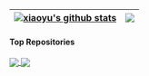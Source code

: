 <!-- ### Hi there 👋 -->

<!--
**xiaoyu-666/xiaoyu-666** is a ✨ _special_ ✨ repository because its `README.md` (this file) appears on your GitHub profile.

Here are some ideas to get you started:

- 🔭 I’m currently working on ...
- 🌱 I’m currently learning ...
- 👯 I’m looking to collaborate on ...
- 🤔 I’m looking for help with ...
- 💬 Ask me about ...
- 📫 How to reach me: ...
- 😄 Pronouns: ...
- ⚡ Fun fact: ...
-->






| <a href="https://github.com/anuraghazra/github-readme-stats"><img align="center" src="https://github-readme-stats.vercel.app/api?username=xiaoyu-666&show_icons=true&include_all_commits=true&theme=buefy&hide_border=true" alt="xiaoyu's github stats" /></a> | <a href="https://github.com/anuraghazra/github-readme-stats"><img align="center" src="https://github-readme-stats.vercel.app/api/top-langs/?username=xiaoyu-666&layout=compact&theme=buefy&hide_border=true" /></a> |
| ------------- | ------------- |


#### Top Repositories


<a href="https://github.com/xiaoyu-666/vue-admin-nice-pro">
  <img align="center" src="https://github-readme-stats.vercel.app/api/pin/?username=xiaoyu-666&repo=vue-admin-nice-pro&theme=buefy" />
</a>
<a href="https://github.com/xiaoyu-666/xiaoyu-666.github.io">
  <img align="center" src="https://github-readme-stats.vercel.app/api/pin/?username=xiaoyu-666&repo=xiaoyu-666.github.io&theme=buefy" />
</a>

<br />
